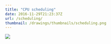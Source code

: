 ```yaml
---
title: "CPU scheduling"
date: 2016-11-29T21:23:37Z
url: /scheduling/
thumbnail: /drawings/thumbnails/scheduling.png
---
```

<a href='/drawings/scheduling.svg'><img src='/drawings/scheduling.png'></a>

